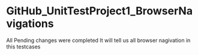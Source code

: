 # GitHub_UnitTestProject1_BrowserNavigations
All Pending changes were completed
It will tell us all browser nagivation in this testcases 
